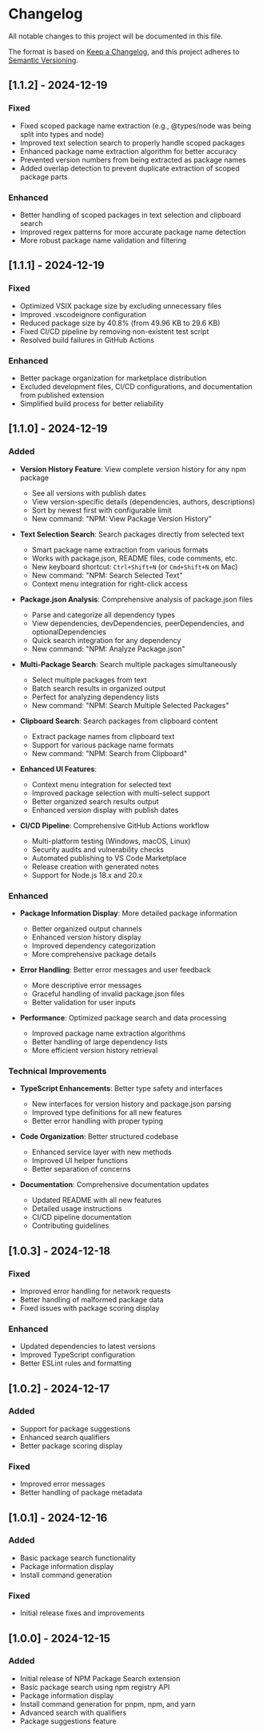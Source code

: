# Changelog

All notable changes to this project will be documented in this file.

The format is based on [Keep a Changelog](https://keepachangelog.com/en/1.0.0/),
and this project adheres to [Semantic Versioning](https://semver.org/spec/v2.0.0.html).

## [1.1.2] - 2024-12-19

### Fixed

- Fixed scoped package name extraction (e.g., @types/node was being split into types and node)
- Improved text selection search to properly handle scoped packages
- Enhanced package name extraction algorithm for better accuracy
- Prevented version numbers from being extracted as package names
- Added overlap detection to prevent duplicate extraction of scoped package parts

### Enhanced

- Better handling of scoped packages in text selection and clipboard search
- Improved regex patterns for more accurate package name detection
- More robust package name validation and filtering

## [1.1.1] - 2024-12-19

### Fixed

- Optimized VSIX package size by excluding unnecessary files
- Improved .vscodeignore configuration
- Reduced package size by 40.8% (from 49.96 KB to 29.6 KB)
- Fixed CI/CD pipeline by removing non-existent test script
- Resolved build failures in GitHub Actions

### Enhanced

- Better package organization for marketplace distribution
- Excluded development files, CI/CD configurations, and documentation from published extension
- Simplified build process for better reliability

## [1.1.0] - 2024-12-19

### Added

- **Version History Feature**: View complete version history for any npm package
  - See all versions with publish dates
  - View version-specific details (dependencies, authors, descriptions)
  - Sort by newest first with configurable limit
  - New command: "NPM: View Package Version History"

- **Text Selection Search**: Search packages directly from selected text
  - Smart package name extraction from various formats
  - Works with package.json, README files, code comments, etc.
  - New keyboard shortcut: `Ctrl+Shift+N` (or `Cmd+Shift+N` on Mac)
  - New command: "NPM: Search Selected Text"
  - Context menu integration for right-click access

- **Package.json Analysis**: Comprehensive analysis of package.json files
  - Parse and categorize all dependency types
  - View dependencies, devDependencies, peerDependencies, and optionalDependencies
  - Quick search integration for any dependency
  - New command: "NPM: Analyze Package.json"

- **Multi-Package Search**: Search multiple packages simultaneously
  - Select multiple packages from text
  - Batch search results in organized output
  - Perfect for analyzing dependency lists
  - New command: "NPM: Search Multiple Selected Packages"

- **Clipboard Search**: Search packages from clipboard content
  - Extract package names from clipboard text
  - Support for various package name formats
  - New command: "NPM: Search from Clipboard"

- **Enhanced UI Features**:
  - Context menu integration for selected text
  - Improved package selection with multi-select support
  - Better organized search results output
  - Enhanced version display with publish dates

- **CI/CD Pipeline**: Comprehensive GitHub Actions workflow
  - Multi-platform testing (Windows, macOS, Linux)
  - Security audits and vulnerability checks
  - Automated publishing to VS Code Marketplace
  - Release creation with generated notes
  - Support for Node.js 18.x and 20.x

### Enhanced

- **Package Information Display**: More detailed package information
  - Better organized output channels
  - Enhanced version history display
  - Improved dependency categorization
  - More comprehensive package details

- **Error Handling**: Better error messages and user feedback
  - More descriptive error messages
  - Graceful handling of invalid package.json files
  - Better validation for user inputs

- **Performance**: Optimized package search and data processing
  - Improved package name extraction algorithms
  - Better handling of large dependency lists
  - More efficient version history retrieval

### Technical Improvements

- **TypeScript Enhancements**: Better type safety and interfaces
  - New interfaces for version history and package.json parsing
  - Improved type definitions for all new features
  - Better error handling with proper typing

- **Code Organization**: Better structured codebase
  - Enhanced service layer with new methods
  - Improved UI helper functions
  - Better separation of concerns

- **Documentation**: Comprehensive documentation updates
  - Updated README with all new features
  - Detailed usage instructions
  - CI/CD pipeline documentation
  - Contributing guidelines

## [1.0.3] - 2024-12-18

### Fixed

- Improved error handling for network requests
- Better handling of malformed package data
- Fixed issues with package scoring display

### Enhanced

- Updated dependencies to latest versions
- Improved TypeScript configuration
- Better ESLint rules and formatting

## [1.0.2] - 2024-12-17

### Added

- Support for package suggestions
- Enhanced search qualifiers
- Better package scoring display

### Fixed

- Improved error messages
- Better handling of package metadata

## [1.0.1] - 2024-12-16

### Added

- Basic package search functionality
- Package information display
- Install command generation

### Fixed

- Initial release fixes and improvements

## [1.0.0] - 2024-12-15

### Added

- Initial release of NPM Package Search extension
- Basic package search using npm registry API
- Package information display
- Install command generation for pnpm, npm, and yarn
- Advanced search with qualifiers
- Package suggestions feature
